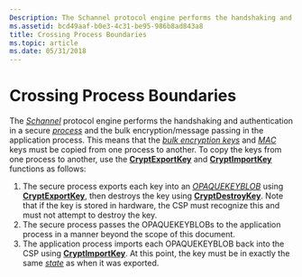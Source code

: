```yaml
---
Description: The Schannel protocol engine performs the handshaking and authentication in a secure process and the bulk encryption/message passing in the application process.
ms.assetid: bcd49aaf-b0e3-4c31-be95-986b8ad843a8
title: Crossing Process Boundaries
ms.topic: article
ms.date: 05/31/2018
---
```


# Crossing Process Boundaries

The [*Schannel*](../secgloss/s-gly.md) protocol engine performs the handshaking and authentication in a secure [*process*](../secgloss/p-gly.md) and the bulk encryption/message passing in the application process. This means that the [*bulk encryption keys*](../secgloss/b-gly.md) and [*MAC*](../secgloss/m-gly.md) keys must be copied from one process to another. To copy the keys from one process to another, use the [**CryptExportKey**](/windows/desktop/api/Wincrypt/nf-wincrypt-cryptexportkey) and [**CryptImportKey**](/windows/desktop/api/Wincrypt/nf-wincrypt-cryptimportkey) functions as follows:

1.  The secure process exports each key into an [*OPAQUEKEYBLOB*](../secgloss/o-gly.md) using [**CryptExportKey**](/windows/desktop/api/Wincrypt/nf-wincrypt-cryptexportkey), then destroys the key using [**CryptDestroyKey**](/windows/desktop/api/Wincrypt/nf-wincrypt-cryptdestroykey). Note that if the key is stored in hardware, the CSP must recognize this and must not attempt to destroy the key.
2.  The secure process passes the OPAQUEKEYBLOBs to the application process in a manner beyond the scope of this document.
3.  The application process imports each OPAQUEKEYBLOB back into the CSP using [**CryptImportKey**](/windows/desktop/api/Wincrypt/nf-wincrypt-cryptimportkey). At this point, the key must be in exactly the same [*state*](../secgloss/s-gly.md) as when it was exported.

 

 